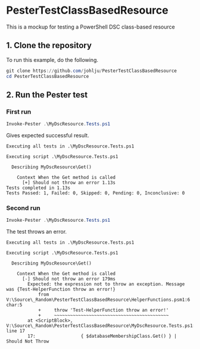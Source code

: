 # PesterTestClassBasedResource

This is a mockup for testing a PowerShell DSC class-based resource

## 1. Clone the repository

To run this example, do the following.

```powershell
git clone https://github.com/johlju/PesterTestClassBasedResource
cd PesterTestClassBasedResource
```

## 2. Run the Pester test

### First run

```powershell
Invoke-Pester .\MyDscResource.Tests.ps1
```

Gives expected successful result.

```plaintext
Executing all tests in .\MyDscResource.Tests.ps1

Executing script .\MyDscResource.Tests.ps1

  Describing MyDscResource\Get()

    Context When the Get method is called
      [+] Should not throw an error 1.13s
Tests completed in 1.13s
Tests Passed: 1, Failed: 0, Skipped: 0, Pending: 0, Inconclusive: 0
```

### Second run

```powershell
Invoke-Pester .\MyDscResource.Tests.ps1
```

The test throws an error.

```plaintext
Executing all tests in .\MyDscResource.Tests.ps1

Executing script .\MyDscResource.Tests.ps1

  Describing MyDscResource\Get()

    Context When the Get method is called
      [-] Should not throw an error 179ms
        Expected: the expression not to throw an exception. Message was {Test-HelperFunction throw an error!}
            from V:\Source\_Random\PesterTestClassBasedResource\HelperFunctions.psm1:6 char:5
            +     throw 'Test-HelperFunction throw an error!'
            +     ~~~~~~~~~~~~~~~~~~~~~~~~~~~~~~~~~~~~~~~~~~~
        at <ScriptBlock>, V:\Source\_Random\PesterTestClassBasedResource\MyDscResource.Tests.ps1: line 17
        17:                 { $databaseMembershipClass.Get() } | Should Not Throw
```
